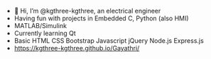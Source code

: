 - 👋 Hi, I’m @kgthree-kgthree, an electrical engineer
-  Having fun with projects in Embedded C, Python (also HMI)
-  MATLAB/Simulink
-  Currently learning Qt
-  Basic HTML CSS Bootstrap Javascript jQuery Node.js Express.js
- https://kgthree-kgthree.github.io/Gayathri/

<!---
kgthree-kgthree/kgthree-kgthree is a ✨ special ✨ repository because its `README.md` (this file) appears on your GitHub profile.
You can click the Preview link to take a look at your changes.
--->
